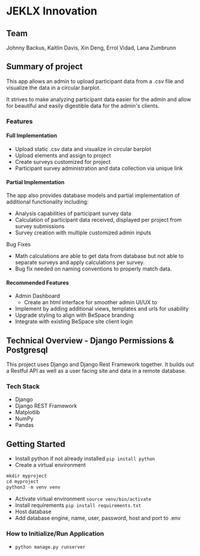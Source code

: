 # JEKLX Innovation

## Team

Johnny Backus, Kaitlin Davis, Xin Deng, Errol Vidad, Lana Zumbrunn

## Summary of project

This app allows an admin to upload participant data from a .csv file and visualize the data in a circular barplot.

It strives to make analyzing participant data easier for the admin and allow for beautiful and easily digestible data for the admin's clients.

### Features

#### Full Implementation

* Upload static .csv data and visualize in circular barplot
* Upload elements and assign to project
* Create surveys customized for project
* Participant survey administration and data collection via unique link

#### Partial Implementation

The app also provides database models and partial implementation of additional functionality including:

* Analysis capabilities of participant survey data
* Calculation of participant data received, displayed per project from survey submissions
* Survey creation with multiple customized admin inputs

Bug Fixes
* Math calculations are able to get data from database but not able to separate surveys and apply calculations per survey.
* Bug fix needed on naming conventions to properly match data.

#### Recommended Features

* Admin Dashboard
    * Create an html interface for smoother admin UI/UX to
* Implement by adding additional views, templates and urls for usability
* Upgrade styling to align with BeSpace branding
* Integrate with existing BeSpace site client login


## Technical Overview - Django Permissions & Postgresql

This project uses Django and Django Rest Framework together. It builds out a Restful API as well as a user facing site and data in a remote database.

### Tech Stack

* Django
* Django REST Framework
* Matplotlib
* NumPy
* Pandas

## Getting Started

* Install python if not already installed `pip install python`
* Create a virtual environment

``` python
mkdir myproject
cd myproject
python3 -m venv venv
```

* Activate virtual environment `source venv/bin/activate`
* Install requirements `pip install requirements.txt`
* Host database
* Add database engine, name, user, password, host and port to .env

### How to Initialize/Run Application

* `python manage.py runserver`
